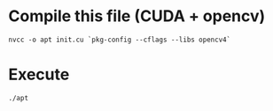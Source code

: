 # Compile this file (CUDA + opencv)

~~~
nvcc -o apt init.cu `pkg-config --cflags --libs opencv4`
~~~
# Execute
~~~
./apt 
~~~
